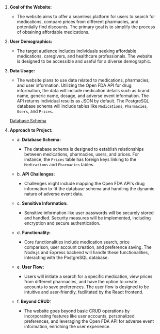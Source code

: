 
1. **Goal of the Website:**
   - The website aims to offer a seamless platform for users to search for medications, compare prices from different pharmacies, and potentially find discounts. The primary goal is to simplify the process of obtaining affordable medications.

2. **User Demographics:**
   - The target audience includes individuals seeking affordable medications, caregivers, and healthcare professionals. The website is designed to be accessible and useful for a diverse demographic.

3. **Data Usage:**
   - The website plans to use data related to medications, pharmacies, and user information. Utilizing the Open FDA API for drug information, the data will include medication details such as brand name, generic name, dosage, and adverse event information. The API returns individual results as JSON by default. The PostgreSQL database schema will include tables like `Medications`, `Pharmacies`, `Users`, and `Prices`. 

   [Database Schema](QualityRx.png)

4. **Approach to Project:**
   - a. **Database Schema:**
      - The database schema is designed to establish relationships between medications, pharmacies, users, and prices. For instance, the `Prices` table has foreign keys linking to the `Medications` and `Pharmacies` tables.

   - b. **API Challenges:**
      - Challenges might include mapping the Open FDA API's drug information to fit the database schema and handling the dynamic nature of adverse event data.

   - c. **Sensitive Information:**
      - Sensitive information like user passwords will be securely stored and handled. Security measures will be implemented, including encryption and secure authentication.

   - d. **Functionality:**
      - Core functionalities include medication search, price comparison, user account creation, and preference saving. The Node.js and Express backend will handle these functionalities, interacting with the PostgreSQL database.

   - e. **User Flow:**
      - Users will initiate a search for a specific medication, view prices from different pharmacies, and have the option to create accounts to save preferences. The user flow is designed to be intuitive and user-friendly, facilitated by the React frontend.

   - f. **Beyond CRUD:**
      - The website goes beyond basic CRUD operations by incorporating features like user accounts, personalized preferences, and leveraging the Open FDA API for adverse event information, enriching the user experience.


